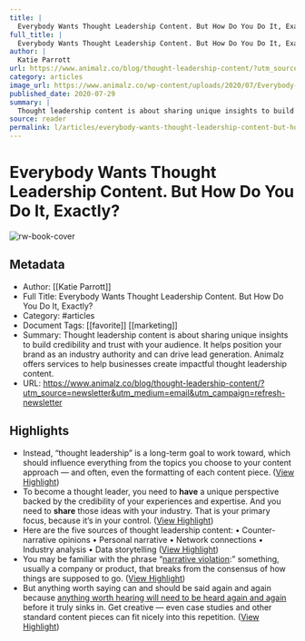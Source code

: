 ```yaml
---
title: |
  Everybody Wants Thought Leadership Content. But How Do You Do It, Exactly?
full_title: |
  Everybody Wants Thought Leadership Content. But How Do You Do It, Exactly?
author: |
  Katie Parrott
url: https://www.animalz.co/blog/thought-leadership-content/?utm_source=newsletter&utm_medium=email&utm_campaign=refresh-newsletter
category: articles
image_url: https://www.animalz.co/wp-content/uploads/2020/07/Everybody-Wants-Thought-Leadership-1-1.png
published_date: 2020-07-29
summary: |
  Thought leadership content is about sharing unique insights to build credibility and trust with your audience. It helps position your brand as an industry authority and can drive lead generation. Animalz offers services to help businesses create impactful thought leadership content.
source: reader
permalink: l/articles/everybody-wants-thought-leadership-content-but-how-do-you-do-it-exactly
---
```

# Everybody Wants Thought Leadership Content. But How Do You Do It, Exactly?

![rw-book-cover](https://www.animalz.co/wp-content/uploads/2020/07/Everybody-Wants-Thought-Leadership-1-1.png)

## Metadata
- Author: [[Katie Parrott]]
- Full Title: Everybody Wants Thought Leadership Content. But How Do You Do It, Exactly?
- Category: #articles
- Document Tags: [[favorite]] [[marketing]] 
- Summary: Thought leadership content is about sharing unique insights to build credibility and trust with your audience. It helps position your brand as an industry authority and can drive lead generation. Animalz offers services to help businesses create impactful thought leadership content.
- URL: https://www.animalz.co/blog/thought-leadership-content/?utm_source=newsletter&utm_medium=email&utm_campaign=refresh-newsletter

## Highlights
- Instead, “thought leadership” is a long-term goal to work toward, which should influence everything from the topics you choose to your content approach — and often, even the formatting of each content piece. ([View Highlight](https://read.readwise.io/read/01j1vw0twhnqc4snt1rbtksn9v))
- To become a thought leader, you need to **have** a unique perspective backed by the credibility of your experiences and expertise. And you need to **share** those ideas with your industry. That is your primary focus, because it’s in your control. ([View Highlight](https://read.readwise.io/read/01j1vw1vms3xe2ejee70vvar3j))
- Here are the five sources of thought leadership content:
  • Counter-narrative opinions
  • Personal narrative
  • Network connections
  • Industry analysis
  • Data storytelling ([View Highlight](https://read.readwise.io/read/01j1vw3ehebmm8pwmj7qbzyckf))
- You may be familiar with the phrase “[narrative violation](https://www.nytimes.com/2019/11/26/style/narrative-violation-venture-capital-tech.html):” something, usually a company or product, that breaks from the consensus of how things are supposed to go. ([View Highlight](https://read.readwise.io/read/01j1vw42ce3kfa1xypstypxhtp))
- But anything worth saying can and should be said again and again because [anything worth hearing will need to be heard again and again](https://www.animalz.co/blog/auteur-theory/) before it truly sinks in. Get creative — even case studies and other standard content pieces can fit nicely into this repetition. ([View Highlight](https://read.readwise.io/read/01j1vw6xxzwdeam7m0mnn08j02))


